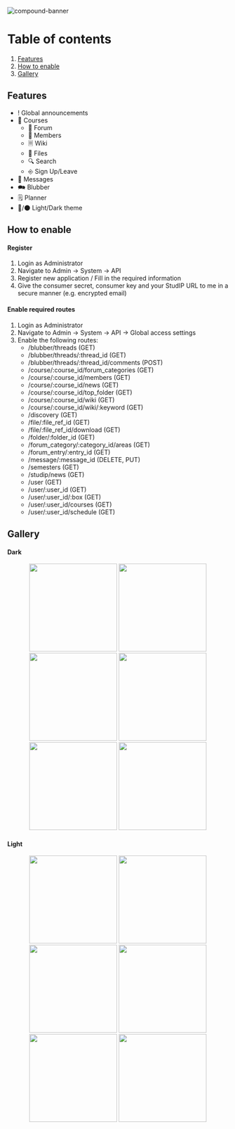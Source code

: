 ![compound-banner](/banner.png)
# Table of contents
1. [Features](#features)
2. [How to enable](#how-to-enable)
3. [Gallery](#gallery)

## Features
* &#33; Global announcements
* &#128214; Courses
    * &#128172; Forum
    * &#129302; Members
    * &#128463; Wiki
    * &#128193; Files
    * &#128269; Search
    * &#9094; Sign Up/Leave
* &#128231; Messages
* &#128490; Blubber
* &#128466; Planner
* &#128262;/&#127761; Light/Dark theme

## How to enable
#### Register
1. Login as Administrator
2. Navigate to Admin -> System -> API
3. Register new application / Fill in the required information
4. Give the consumer secret, consumer key and your StudIP URL to me in a secure manner (e.g. encrypted email)

#### Enable required routes
1. Login as Administrator
2. Navigate to Admin -> System -> API -> Global access settings
3. Enable the following routes:
    * /blubber/threads (GET)
    * /blubber/threads/:thread_id (GET)
    * /blubber/threads/:thread_id/comments (POST)
    * /course/:course_id/forum_categories (GET)
    * /course/:course_id/members (GET)
    * /course/:course_id/news (GET)
    * /course/:course_id/top_folder (GET)
    * /course/:course_id/wiki (GET)
    * /course/:course_id/wiki/:keyword (GET)
    * /discovery (GET)
    * /file/:file_ref_id (GET)
    * /file/:file_ref_id/download (GET)
    * /folder/:folder_id (GET)
    * /forum_category/:category_id/areas (GET)
    * /forum_entry/:entry_id (GET)
    * /message/:message_id (DELETE, PUT)
    * /semesters (GET)
    * /studip/news (GET)
    * /user (GET)
    * /user/:user_id (GET)
    * /user/:user_id/:box (GET)
    * /user/:user_id/courses (GET)
    * /user/:user_id/schedule (GET)

## Gallery
#### Dark
<div align="center">
    <img src="gallery/screenshot_dark_1.png" width="200" />
    <img src="gallery/screenshot_dark_2.png" width="200" />
    <img src="gallery/screenshot_dark_3.png" width="200" />
    <img src="gallery/screenshot_dark_4.png" width="200" />
    <img src="gallery/screenshot_dark_5.png" width="200" />
    <img src="gallery/screenshot_dark_6.png" width="200" />
</div>

#### Light
<div align="center">
    <img src="gallery/screenshot_light_1.png" width="200" />
    <img src="gallery/screenshot_light_2.png" width="200" />
    <img src="gallery/screenshot_light_3.png" width="200" />
    <img src="gallery/screenshot_light_4.png" width="200" />
    <img src="gallery/screenshot_light_5.png" width="200" />
    <img src="gallery/screenshot_light_6.png" width="200" />
</div>